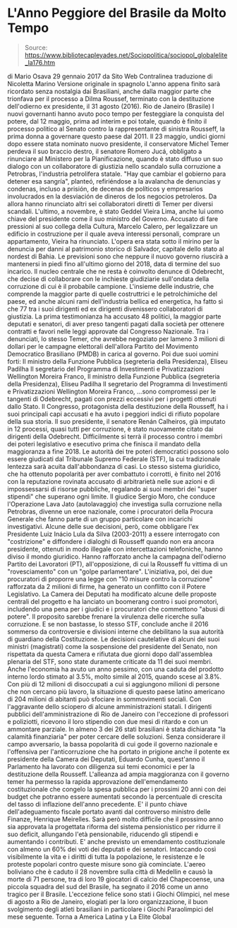 # L'Anno Peggiore del Brasile da Molto Tempo

> Source: https://www.bibliotecapleyades.net/Sociopolitica/sociopol_globalelite_la176.htm

di Mario Osava
29 gennaio 2017
da Sito Web Contralinea
traduzione di Nicoletta Marino
Versione originale in spagnolo
L'anno appena finito
sarà ricordato senza nostalgia dai Brasiliani,
anche dalla maggior parte che trionfava
per il processo a Dilma Roussef,
terminato con la destituzione
dell'odierno ex presidente,
il 31 agosto (2016).
Rio de Janeiro (Brasile)
I nuovi governanti hanno avuto poco tempo per festeggiare la conquista del potere, dal 12 maggio, prima ad interim e poi totale, quando è finito il processo politico al Senato contro la rappresentante di sinistra Rousseff, la prima donna a governare questo paese dal 2011.
Il 23 maggio, undici giorni dopo essere stata nominato nuovo presidente, il conservatore Michel Temer perdeva il suo braccio destro, il senatore Romero Jucá, obbligato a rinunciare al Ministero per la Pianificazione, quando è stato diffuso un suo dialogo con un collaboratore di giustizia nello scandalo sulla corruzione a Petrobras, l'industria petrolifera statale.
"Hay que cambiar el gobierno para detener esa sangría", planteó, refiriéndose a la avalancha de denuncias y condenas, incluso a prisión, de decenas de políticos y empresarios involucrados en la desviación de dineros de los negocios petroleros.
Da allora hanno rinunciato altri sei collaboratori diretti di Temer per diversi scandali.
L'ultimo, a novembre, è stato Geddel Vieira Lima, anche lui uomo chiave del presidente come il suo ministro del Governo.
Accusato di fare pressioni al suo collega della Cultura, Marcelo Calero, per legalizzare un edificio in costruzione per il quale aveva interessi personali, comprare un appartamento, Vieira ha rinunciato.
L'opera era stata sotto il mirino per la denuncia per danni al patrimonio storico di Salvador, capitale dello stato al nordest di Bahia.
Le previsioni sono che neppure il nuovo governo riuscirà a mantenersi in piedi fino all'ultimo giorno del 2018, data di termine del suo incarico. Il nucleo centrale che ne resta è coinvolto denunce di Odebrecht, che decise di collaborare con le inchieste giudiziarie sull'ondata della corruzione di cui è il probabile campione.
L'insieme delle industrie, che comprende la maggior parte di quelle costruttrici e le petrolchimiche del paese, ed anche alcuni rami dell'industria bellica ed energetica, ha fatto sì che 77 tra i suoi dirigenti ed ex dirigenti divenissero collaboratori di giustizia.
La prima testimonianza ha accusato 48 politici, la maggior parte deputati e senatori, di aver preso tangenti pagati dalla società per ottenere contratti e favori nelle leggi approvate dal Congresso Nazionale.
Tra i denunciati, lo stesso Temer, che avrebbe negoziato per lameno 3 milioni di dollari per le campagne elettorali dell'allora Partito del Movimento Democratico Brasiliano (PMDB) in carica al governo.
Poi due suoi uomini forti:
Il ministro della Funzione Pubblica (segreteria della Presidenza), Eliseu Padilha Il segretario del Programma di Investimenti e Privatizzazioni Wellington Moreira Franco,
Il ministro della Funzione Pubblica (segreteria della Presidenza), Eliseu Padilha
Il segretario del Programma di Investimenti e Privatizzazioni Wellington Moreira Franco,
...sono compromessi per le tangenti di Odebrecht, pagati con prezzi eccessivi per i progetti ottenuti dallo Stato.
Il Congresso, protagonista della destituzione della Rousseff, ha i suoi principali capi accusati e ha avuto i peggiori indici di rifiuto popolare della sua storia.
Il suo presidente, il senatore Renán Calheiros, già imputato in 12 processi, quasi tutti per corruzione, è stato nuovamente citato dai dirigenti della Odebrecht.
Difficilmente si terrà il processo contro i membri dei poteri legislativo e esecutivo prima che finisca il mandato della maggioranza a fine 2018. Le autorità dei tre poteri democratici possono solo essere giudicati dal Tribunale Supremo Federale (STF), la cui tradizionale lentezza sarà acuita dall'abbondanza di casi.
Lo stesso sistema giuridico, che ha ottenuto popolarità per aver combattuto i corrotti, è finito nel 2016 con la reputazione rovinata accusato di arbitrarietà nelle sue azioni e di impossessarsi di risorse pubbliche, regalando ai suoi membri dei "super stipendi" che superano ogni limite.
Il giudice Sergio Moro, che conduce l'Operazione Lava Jato (autolavaggio) che investiga sulla corruzione nella Petrobras, divenne un eroe nazionale, come i procuratori della Procura Generale che fanno parte di un gruppo particolare con incarichi investigativi.
Alcune delle sue decisioni, però, come obbligare l'ex Presidente Luiz Inácio Lula da Silva (2003-2011) a essere interrogato con "costrizione" e diffondere i dialoghi di Rousseff quando non era ancora presidente, ottenuti in modo illegale con intercettazioni telefoniche, hanno diviso il mondo giuridico.
Hanno rafforzato anche la campagna dell'odierno Partito dei Lavoratori (PT), all'opposizione, di cui la Rousseff fu vittima di un "rovesciamento" con un "golpe parlamentare".
L'iniziativa, poi, dei due procuratori di proporre una legge con "10 misure contro la corruzione" rafforzata da 2 milioni di firme, ha generato un conflitto con il Potere Legislativo.
La Camera dei Deputati ha modificato alcune delle proposte centrali del progetto e ha lanciato un boomerang contro i suoi promotori, includendo una pena per i giudici e i procuratori che commettono "abusi di potere".
Il proposito sarebbe frenare la virulenza delle ricerche sulla corruzione.
E se non bastasse, lo stesso STF, conclude anche il 2016 sommerso da controversie e divisioni interne che debilitano la sua autorità di guardiano della Costituzione.
Le decisioni cautelative di alcuni dei suoi ministri (magistrati) come la sospensione del presidente del Senato, non rispettata da questa Camera e rifiutata due giorni dopo dall'assemblea plenaria del STF, sono state duramente criticate da 11 dei suoi membri.
Anche l'economia ha avuto un anno pessimo, con una caduta del prodotto interno lordo stimato al 3.5%, molto simile al 2015, quando scese al 3.8%.
Con più di 12 milioni di disoccupati a cui si aggiungono milioni di persone che non cercano più lavoro, la situazione di questo paese latino americano di 204 milioni di abitanti può sfociare in sommovimenti sociali. Con l'aggravante dello sciopero di alcune amministrazioni statali.
I dirigenti pubblici dell'amministrazione di Rio de Janeiro con l'eccezione di professori e poliziotti, ricevono il loro stipendio con due mesi di ritardo e con un ammontare parziale. In almeno 3 dei 26 stati brasiliani è stata dichiarata "la calamità finanziaria" per poter cercare delle soluzioni.
Senza considerare il campo avversario, la bassa popolarità di cui gode il governo nazionale e l'offensiva per l'anticorruzione che ha portato in prigione anche il potente ex presidente della Camera dei Deputati, Eduardo Cunha, quest'anno il Parlamento ha lavorato con diligenza sui temi economici e per la destituzione della Rousseff.
L'alleanza ad ampia maggioranza con il governo temer ha permesso la rapida approvazione dell'emendamento costituzionale che congelo la spesa pubblica per i prossimi 20 anni con dei budget che potranno essere aumentati secondo la percentuale di crescita del tasso di inflazione dell'anno precedente.
E' il punto chiave dell'adeguamento fiscale portato avanti dal controverso ministro delle Finanze, Henrique Meirelles.
Sarà però molto difficile che il prossimo anno sia approvata la progettata riforma del sistema pensionistico per ridurre il suo deficit, allungando l'età pensionabile, riducendo gli stipendi e aumentando i contributi. E' anche previsto un emendamento costituzionale con almeno un 60% dei voti dei deputati e dei senatori.
Intaccando così visibilmente la vita e i diritti di tutta la popolazione, le resistenze e le proteste popolari contro queste misure sono già cominciate.
L'aereo boliviano che è caduto il 28 novembre sulla città di Medellin e causò la morte di 71 persone, tra di loro 19 giocatori di calcio del Chapecoense, una piccola squadra del sud del Brasile, ha segnato il 2016 come un anno tragico per il Brasile.
L'eccezione felice sono stati i Giochi Olimpici, nel mese di agosto a Rio de Janeiro, elogiati per la loro organizzazione, il buon svolgimento degli atleti brasiliani in particolare i Giochi Paraolimpici del mese seguente.
Torna a America Latina y La Elite Global

